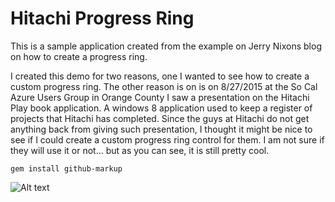

Hitachi Progress Ring
================

This is a sample application created from the example on Jerry Nixons blog on how to create a progress ring. 

    

I created this demo for two reasons, one I wanted to see how to create a custom progress ring. The other reason is on is on 8/27/2015 at the So Cal Azure Users Group in Orange County I saw a presentation on the Hitachi Play book application. A windows 8 application used to keep a register of projects that Hitachi has completed. Since the guys at Hitachi do not get anything back from giving such presentation, I thought it might be nice to see if I could create a custom progress ring control for them. I am not sure if they will use it or not... but as you can see, it is still pretty cool.


```
gem install github-markup
```



![Alt text](https://raw.github.com/StuartSmith/HitachiProgressRing/master/HitachiProgress.gif "Hitachi Progress Ring Example") 
